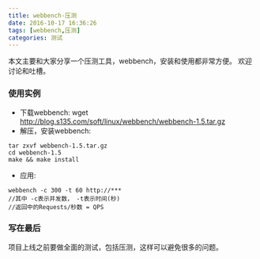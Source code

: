 ```yaml
---
title: webbench-压测
date: 2016-10-17 16:36:26
tags: [webbench,压测]
categories: 测试
---
```

本文主要和大家分享一个压测工具，webbench，安装和使用都非常方便。
欢迎讨论和吐槽。

### 使用实例
- 下载webbench: wget http://blog.s135.com/soft/linux/webbench/webbench-1.5.tar.gz
- 解压，安装webbench:
 ```$xslt
tar zxvf webbench-1.5.tar.gz
cd webbench-1.5
make && make install
```
- 应用:
```$xslt
webbench -c 300 -t 60 http://***
//其中 -c表示并发数， -t表示时间(秒)
//返回中的Requests/秒数 = QPS
```
### 写在最后
项目上线之前要做全面的测试，包括压测，这样可以避免很多的问题。